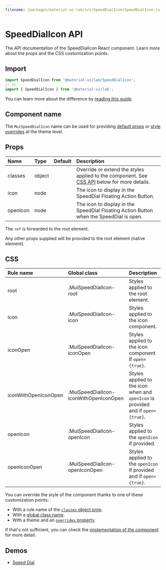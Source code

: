 ```yaml
---
filename: /packages/material-ui-lab/src/SpeedDialIcon/SpeedDialIcon.js
---
```


<!--- This documentation is automatically generated, do not try to edit it. -->

# SpeedDialIcon API

<p class="description">The API documentation of the SpeedDialIcon React component. Learn more about the props and the CSS customization points.</p>

## Import

```js
import SpeedDialIcon from '@material-ui/lab/SpeedDialIcon';
// or
import { SpeedDialIcon } from '@material-ui/lab';
```

You can learn more about the difference by [reading this guide](/guides/minimizing-bundle-size/).



## Component name

The `MuiSpeedDialIcon` name can be used for providing [default props](/customization/globals/#default-props) or [style overrides](/customization/globals/#css) at the theme level.


## Props

| Name | Type | Default | Description |
|:-----|:-----|:--------|:------------|
| <span class="prop-name">classes</span> | <span class="prop-type">object</span> |  | Override or extend the styles applied to the component. See [CSS API](#css) below for more details. |
| <span class="prop-name">icon</span> | <span class="prop-type">node</span> |  | The icon to display in the SpeedDial Floating Action Button. |
| <span class="prop-name">openIcon</span> | <span class="prop-type">node</span> |  | The icon to display in the SpeedDial Floating Action Button when the SpeedDial is open. |

The `ref` is forwarded to the root element.

Any other props supplied will be provided to the root element (native element).

## CSS

| Rule name | Global class | Description |
|:-----|:-------------|:------------|
| <span class="prop-name">root</span> | <span class="prop-name">.MuiSpeedDialIcon-root</span> | Styles applied to the root element.
| <span class="prop-name">icon</span> | <span class="prop-name">.MuiSpeedDialIcon-icon</span> | Styles applied to the icon component.
| <span class="prop-name">iconOpen</span> | <span class="prop-name">.MuiSpeedDialIcon-iconOpen</span> | Styles applied to the icon component if `open={true}`.
| <span class="prop-name">iconWithOpenIconOpen</span> | <span class="prop-name">.MuiSpeedDialIcon-iconWithOpenIconOpen</span> | Styles applied to the icon when and `openIcon` is provided and if `open={true}`.
| <span class="prop-name">openIcon</span> | <span class="prop-name">.MuiSpeedDialIcon-openIcon</span> | Styles applied to the `openIcon` if provided.
| <span class="prop-name">openIconOpen</span> | <span class="prop-name">.MuiSpeedDialIcon-openIconOpen</span> | Styles applied to the `openIcon` if provided and if `open={true}`.

You can override the style of the component thanks to one of these customization points:

- With a rule name of the [`classes` object prop](/customization/components/#overriding-styles-with-classes).
- With a [global class name](/customization/components/#overriding-styles-with-global-class-names).
- With a theme and an [`overrides` property](/customization/globals/#css).

If that's not sufficient, you can check the [implementation of the component](https://github.com/mui-org/material-ui/blob/master/packages/material-ui-lab/src/SpeedDialIcon/SpeedDialIcon.js) for more detail.

## Demos

- [Speed Dial](/components/speed-dial/)

